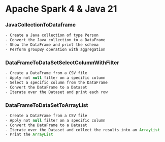 # Apache Spark 4 & Java 21 

### JavaCollectionToDataframe
```java
- Create a Java collection of type Person
- Convert the Java collection to a DataFrame
- Show the DataFrame and print the schema
- Perform groupBy operation with aggregation
```

### DataFrameToDataSetSelectColumnWithFilter
```java
- Create a DataFrame from a CSV file
- Apply not null filter on a specific column
- Select a specific column from the DataFrame
- Convert the DataFrame to a Dataset 
- Iterate over the Dataset and print each row
```

### DataFrameToDataSetToArrayList
```java
- Create a DataFrame from a CSV file
- Apply not null filter on a specific column
- Convert the DataFrame to a Dataset 
- Iterate over the Dataset and collect the results into an ArrayList
- Print the ArrayList
```